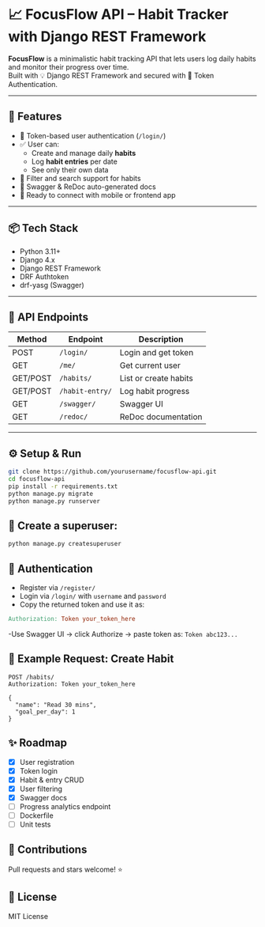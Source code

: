 # 📈 FocusFlow API – Habit Tracker with Django REST Framework

**FocusFlow** is a minimalistic habit tracking API that lets users log daily habits and monitor their progress over time.  
Built with 💡 Django REST Framework and secured with 🔐 Token Authentication.

---

## 🚀 Features

- 🔐 Token-based user authentication (`/login/`)
- ✅ User can:
  - Create and manage daily **habits**
  - Log **habit entries** per date
  - See only their own data
- 🔎 Filter and search support for habits
- 🔧 Swagger & ReDoc auto-generated docs
- 🔁 Ready to connect with mobile or frontend app

---

## 📦 Tech Stack

- Python 3.11+
- Django 4.x
- Django REST Framework
- DRF Authtoken
- drf-yasg (Swagger)

---

## 📂 API Endpoints

| Method   | Endpoint        | Description           |
| -------- | --------------- | --------------------- |
| POST     | `/login/`       | Login and get token   |
| GET      | `/me/`          | Get current user      |
| GET/POST | `/habits/`      | List or create habits |
| GET/POST | `/habit-entry/` | Log habit progress    |
| GET      | `/swagger/`     | Swagger UI            |
| GET      | `/redoc/`       | ReDoc documentation   |

---

## ⚙️ Setup & Run

```bash
git clone https://github.com/yourusername/focusflow-api.git
cd focusflow-api
pip install -r requirements.txt
python manage.py migrate
python manage.py runserver
```

## 📌 Create a superuser:

```bash
python manage.py createsuperuser
```

## 🔐 Authentication

- Register via `/register/`
- Login via `/login/` with `username` and `password`
- Copy the returned token and use it as:

```makefile
Authorization: Token your_token_here
```

-Use Swagger UI → click Authorize → paste token as:
`Token abc123...`

## 📌 Example Request: Create Habit

```http
POST /habits/
Authorization: Token your_token_here

{
  "name": "Read 30 mins",
  "goal_per_day": 1
}
```

## ✨ Roadmap

- [x] User registration
- [x] Token login
- [x] Habit & entry CRUD
- [x] User filtering
- [x] Swagger docs
- [ ] Progress analytics endpoint
- [ ] Dockerfile
- [ ] Unit tests

## 🤝 Contributions

Pull requests and stars welcome! ⭐

## 📜 License

MIT License
